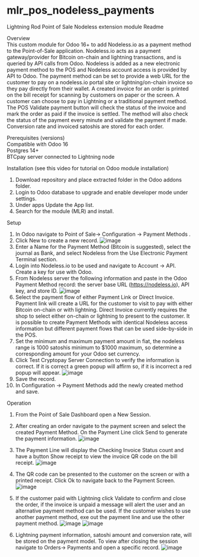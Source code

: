 # mlr_pos_nodeless_payments

Lightning Rod Point of Sale Nodeless extension module Readme

Overview
<br>This custom module for Odoo 16+ to add Nodeless.io as a payment method to the Point-of-Sale application. Nodeless.io acts as a payment gateway/provider for Bitcoin on-chain and lightning transactions, and is queried by API calls from Odoo. Nodeless is added as a new electronic payment method to the POS and Nodeless account access is provided by API to Odoo. The payment method can be set to provide a web URL for the customer to pay on a nodeless.io portal site or lightning/on-chain invoice so they pay directly from their wallet. A created invoice for an order is printed on the bill receipt for scanning by customers on paper or the screen. A customer can choose to pay in Lightning or a traditional payment method. The POS Validate payment button will check the status of the invoice and mark the order as paid if the invoice is settled. The method will also check the status of the payment every minute and validate the payment if made. Conversion rate and invoiced satoshis are stored for each order.

Prerequisites (versions)
<br>Compatible with Odoo 16
<br>Postgres 14+
<br>BTCpay server connected to Lightning node

Installation (see this video for tutorial on Odoo module installation)
1. Download repository and place extracted folder in the Odoo addons folder.
2. Login to Odoo database to upgrade and enable developer mode under settings.
3. Under apps Update the App list.
4. Search for the module (MLR) and install.

Setup

1. In Odoo navigate to Point of Sale-> Configuration -> Payment Methods .
2. Click New to create a new record.
![image](https://github.com/ERP-FTW/mlr_pos_nodeless_payments/assets/124227412/8a2f8d72-9720-4b3b-afa0-a2674bae43f5)
4. Enter a Name for the Payment Method (Bitcoin is suggested), select the journal as Bank, and select Nodeless from the Use Electronic Payment Terminal section.
5. Login into Nodeless.io to be used and navigate to Account -> API. Create a key for use with Odoo.
6. From Nodeless server the following information and paste in the Odoo Payment Method record: the server base URL (https://nodeless.io), API key, and store ID.
![image](https://github.com/ERP-FTW/mlr_pos_nodeless_payments/assets/124227412/9c24bbdb-3713-4268-8412-5692167b7188)
7. Select the payment flow of either Payment Link or Direct Invoice. Payment link will create a URL for the customer to visit to pay with either Bitcoin on-chain or with lightning. Direct Invoice currently requires the shop to select either on-chain or lightning to present to the customer. It is possible to create Payment Methods with identical Nodeless access information but different payment flows that can be used side-by-side in the POS.
8. Set the minimum and maximum payment amount in fiat, the nodeless range is 1000 satoshis minimum to $1000 maximum, so determine a corresponding amount for your Odoo set currency.
9. Click Test Cryptopay Server Connection to verify the information is correct. If it is correct a green popup will affirm so, if it is incorrect a red popup will appear.
   ![image](https://github.com/ERP-FTW/mlr_pos_nodeless_payments/assets/124227412/6f7d9c78-cfe9-4096-83d1-dcbc53e76867)
10. Save the record.
11. In Configuration -> Payment Methods add the newly created method and save.

Operation
1. From the Point of Sale Dashboard open a New Session.
2. After creating an order navigate to the payment screen and select the created Payment Method. On the Payment Line click Send to generate the payment information.
   ![image](https://github.com/ERP-FTW/mlr_pos_nodeless_payments/assets/124227412/0184554f-b9af-4334-b11f-add516236a82)
4. The Payment Line will display the Checking Invoice Status count and have a button Show receipt to view the invoice QR code on the bill receipt. 
![image](https://github.com/ERP-FTW/mlr_pos_nodeless_payments/assets/124227412/58de2de6-75c8-43c4-9005-a3d72752b4c0)
6. The QR code can be presented to the customer on the screen or with a printed receipt. Click Ok to navigate back to the Payment Screen.
![image](https://github.com/ERP-FTW/mlr_pos_nodeless_payments/assets/124227412/6b48aa92-b8b4-49c4-8e1a-7493da17418d)
7. If the customer paid with Lightning click Validate to confirm and close the order, if the invoice is unpaid a message will alert the user and an alternative payment method can be used. If the customer wishes to use another payment method, exe out the payment line and use the other payment method.
![image](https://github.com/ERP-FTW/mlr_pos_nodeless_payments/assets/124227412/05ca17aa-19fa-4161-a968-38a8e17be661)
![image](https://github.com/ERP-FTW/mlr_pos_nodeless_payments/assets/124227412/bedceef5-ec32-475a-b2e0-9289d527ee17)

8. Lightning payment information, satoshi amount and conversion rate, will be stored on the payment model. To view after closing the session navigate to Orders-> Payments and open a specific record.
![image](https://github.com/ERP-FTW/mlr_pos_nodeless_payments/assets/124227412/495d061a-6f71-4a3f-a83d-4fec7384f336)

